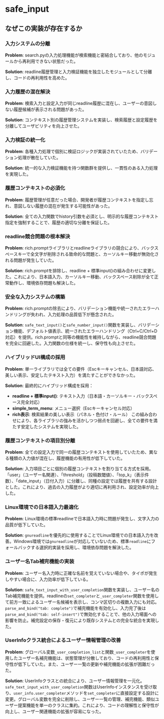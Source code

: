 # safe_input

## なぜこの実装が存在するか

### 入力システムの分離
**Problem**: search.pyの入力処理機能が検索機能と密結合しており、他のモジュールから再利用できない状態だった。

**Solution**: readline履歴管理と入力検証機能を独立したモジュールとして分離し、コードの再利用性を高めた。

### 入力履歴の混在解決
**Problem**: 検索入力と設定入力が同じreadline履歴に混在し、ユーザーの意図しない履歴候補が表示される問題があった。

**Solution**: コンテキスト別の履歴管理システムを実装し、検索履歴と設定履歴を分離してユーザビリティを向上させた。

### 入力検証の統一化
**Problem**: 各種入力処理で個別に検証ロジックが実装されていたため、バリデーション処理が散在していた。

**Solution**: 統一的な入力検証機能を持つ関数群を提供し、一貫性のある入力処理を実現した。

### 履歴コンテキストの必須化
**Problem**: 履歴管理が任意だった場合、開発者が履歴コンテキストを指定し忘れ、意図しない履歴の混在が発生する可能性があった。

**Solution**: 全ての入力関数でhistory引数を必須とし、明示的な履歴コンテキスト指定を強制することで、履歴の適切な分離を保証した。

### readline競合問題の根本解決
**Problem**: rich.promptライブラリとreadlineライブラリの競合により、バックスペースキーで全文字が削除される致命的な問題と、カーソルキー移動が無効化される問題が発生していた。

**Solution**: rich.promptを排除し、readline + 標準input()の組み合わせに変更した。これにより、日本語入力、カーソルキー移動、バックスペース削除が全て正常動作し、環境依存問題も解決した。

### 安全な入力システムの構築
**Problem**: rich.promptの除去により、バリデーション機能や統一されたエラーハンドリングが失われ、入力処理の品質低下が懸念された。

**Solution**: `safe_text_input()`と`safe_number_input()`関数を実装し、バリデーション機能、デフォルト値表示、統一されたエラーハンドリング（Ctrl+C/Ctrl+D対応）を提供。rich.promptと同等の機能性を維持しながら、readline競合問題を完全に回避した。入力関数の仕様を統一し、保守性も向上させた。

### ハイブリッドUI構成の採用
**Problem**: 単一ライブラリでは全ての要件（Escキーキャンセル、日本語対応、美しい表示、安定したテキスト入力）を満たすことができなかった。

**Solution**: 最終的にハイブリッド構成を採用：
- **readline + 標準input()**: テキスト入力（日本語・カーソルキー・バックスペース完全対応）
- **simple_term_menu**: メニュー選択（Escキーキャンセル対応）
- **rich表示**: 検索結果の美しい表示（パネル・色付け・ルール）
この組み合わせにより、各ライブラリの強みを活かしつつ弱点を回避し、全ての要件を満たす安定したシステムを実現した。

### 履歴コンテキストの項目別分離
**Problem**: 全ての設定入力で同一の履歴コンテキストを使用していたため、異なる種類の入力値が混在し、履歴機能の有用性が低下していた。

**Solution**: 入力項目ごとに個別の履歴コンテキストを割り当てる方式を採用。「user」（ユーザー名関連）、「threshold」（投稿数閾値）、「top_k」（表示件数）、「date_input」（日付入力）に分離し、同種の設定では履歴を共有する設計とした。これにより、過去の入力履歴がより適切に再利用され、設定効率が向上した。

### Linux環境での日本語入力最適化
**Problem**: Linux環境の標準readlineで日本語入力時に問題が発生し、文字入力の品質が低下していた。

**Solution**: `gnureadline`を優先的に使用することでLinux環境での日本語入力を改善。Windows環境では`gnureadline`が対応していないため、標準`readline`にフォールバックする選択的実装を採用し、環境依存問題を解決した。

### ユーザー名Tab補完機能の実装
**Problem**: ユーザー名入力時に正確な名前を覚えていない場合や、タイポが発生しやすい場合に、入力効率が低下している。

**Solution**: `safe_text_input_with_user_completion`関数を実装し、ユーザー名のTab補完機能を提供。readlineの`set_completer`と`_user_completer`関数を使用して前方一致によるユーザー名候補を表示し、コンマ区切りの複数入力にも対応。`parse_and_bind("tab: complete")`で補完機能を有効化し、入力完了後は`parse_and_bind("tab: self-insert")`で無効化することで、他の入力場面への影響を防止。補完設定の保存・復元により既存システムとの完全な統合を実現した。

### UserInfoクラス統合によるユーザー情報管理の改善
**Problem**: グローバル変数`_user_completion_list`と関数`_user_completer`を使用したユーザー名補完機能は、状態管理が分散しており、コードの再利用性と保守性が低下していた。また、ユーザー一覧の更新や補完機能の拡張が困難だった。

**Solution**: UserInfoクラスとの統合により、ユーザー情報管理を一元化。`safe_text_input_with_user_completion`関数はUserInfoインスタンスを受け取り、`user_info.user_completer`メソッドを`set_completer`に直接設定する設計に変更。グローバル変数を完全に削除し、ユーザー一覧の管理、補完機能、類似ユーザー提案機能を単一のクラスに集約。これにより、コードの理解性と保守性が向上し、ユーザー関連機能の拡張が容易になった。
